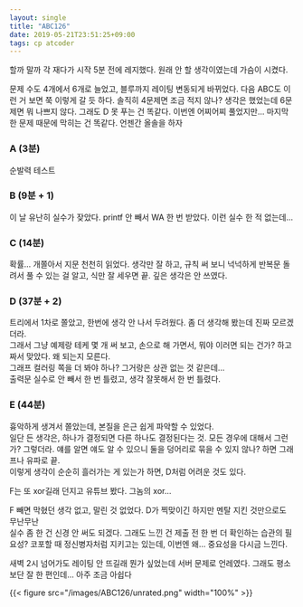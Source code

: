 ```yaml
---
layout: single
title: "ABC126"
date: 2019-05-21T23:51:25+09:00
tags: cp atcoder
---
```


할까 말까 각 재다가 시작 5분 전에 레지했다. 원래 안 할 생각이였는데 가슴이 시켰다.

문제 수도 4개에서 6개로 늘었고, 블루까지 레이팅 변동되게 바뀌었다. 다음 ABC도 이런 거 보면 쭉 이렇게 갈 듯 하다. 솔직히 4문제면 조금 적지 않나? 생각은 했었는데 6문제면 뭐 나쁘지 않다. 그래도 D 못 푸는 건 똑같다. 이번엔 어찌어찌 풀었지만... 마지막 한 문제 때문에 막히는 건 똑같다. 언젠간 올솔을 하자

### A (3분)
순발력 테스트

### B (9분 + 1)
이 날 유난히 실수가 잦았다. printf 안 빼서 WA 한 번 받았다. 이런 실수 한 적 없는데... 

### C (14분)
확률... 개쫄아서 지문 천천히 읽었다. 생각만 잘 하고, 규칙 써 보니 넉넉하게 반복문 돌려서 풀 수 있는 걸 알고, 식만 잘 세우면 끝. 깊은 생각은 안 쓰였다.

### D (37분 + 2)
트리에서 1차로 쫄았고, 한번에 생각 안 나서 두려웠다. 좀 더 생각해 봤는데 진짜 모르겠더라.  
그래서 그냥 예제랑 테케 몇 개 써 보고, 손으로 해 가면서, 뭐야 이러면 되는 건가? 하고 짜서 맞았다. 왜 되는지 모른다.  
그래프 컬러링 쪽을 더 봐야 하나? 그거랑은 상관 없는 것 같은데...  
출력문 실수로 안 빼서 한 번 틀렸고, 생각 잘못해서 한 번 틀렸다.

### E (44분)
흉악하게 생겨서 쫄았는데, 본질을 은근 쉽게 파악할 수 있었다.  
일단 든 생각은, 하나가 결정되면 다른 하나도 결정된다는 것. 모든 경우에 대해서 그런가? 그렇더라. 얘를 알면 얘도 알 수 있으니 둘을 덩어리로 묶을 수 있지 않나? 하면 그래프나 유파로 끝.  
이렇게 생각이 순순히 흘러가는 게 있는가 하면, D처럼 어려운 것도 있다.  

F는 또 xor길래 던지고 유튜브 봤다. 그놈의 xor...  

F 빼면 막혔던 생각 없고, 말린 것 없었다. D가 찍맞이긴 하지만 멘탈 지킨 것만으로도 무난무난  
실수 좀 한 건 신경 안 써도 되겠다. 그래도 느낀 건 제출 전 한 번 더 확인하는 습관의 필요성? 코포할 때 정신병자처럼 지키고는 있는데, 이번엔 왜... 중요성을 다시금 느낀다.

새벽 2시 넘어가도 레이팅 안 뜨길래 뭔가 싶었는데 서버 문제로 언레였다. 
그래도 평소보단 잘 한 편인데... 아주 조금 아쉽다

{{< figure src="/images/ABC126/unrated.png" width="100%" >}}